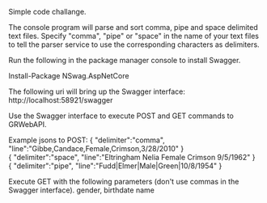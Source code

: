 Simple code challange.

The console program will parse and sort comma, pipe and space delimited text files.
Specify "comma", "pipe" or "space" in the name of your text files to tell the parser service to use the corresponding characters as delimiters.

Run the following in the package manager console to install Swagger.

Install-Package NSwag.AspNetCore

The following uri will bring up the Swagger interface:
http://localhost:58921/swagger

Use the Swagger interface to execute POST and GET commands to GRWebAPI.

Example jsons to POST:
{ "delimiter":"comma", "line":"Gibbe,Candace,Female,Crimson,3/28/2010" }   
{ "delimiter":"space", "line":"Eltringham Nelia Female Crimson 9/5/1962" }   
{ "delimiter":"pipe", "line":"Fudd|Elmer|Male|Green|10/8/1954" }

Execute GET with the following parameters (don't use commas in the Swagger interface).
gender,
birthdate
name 